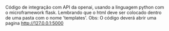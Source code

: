 Código de integração com API da openai, usando a linguagem python com o microframework flask.
Lembrando que o  html deve ser colocado dentro de uma pasta com o nome 'templates'.
Obs: O código deverá abrir uma pagina  http://127.0.0.1:5000
